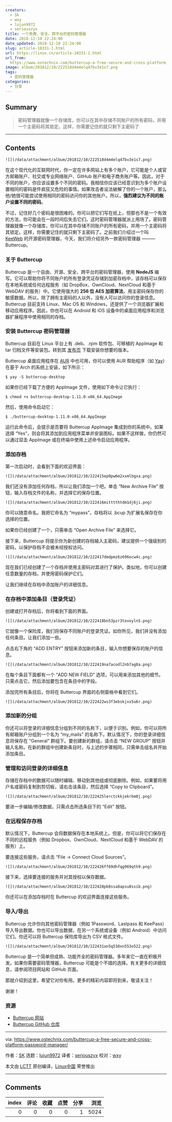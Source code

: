 ```yaml
---
creators:
  - Sk
  - wxy
  - lujun9972
  - seriouszyx
title: 一个免费、安全、跨平台的密码管理器
date: 2018-12-10 22:24:00
date_updated: 2018-12-10 22:24:00
slug: article-10331-1.html
url: https://linux.cn/article-10331-1.html
url_from: 
  https://www.ostechnix.com/buttercup-a-free-secure-and-cross-platform-password-manager/
image: album/201812/10/222518d4m4elq47bv3e1s7.png
tags:
  - 密码管理器
categories:
  - 分享
---
```


## Summary

> 密码管理器就像一个存储库，你可以在其中存储不同账户的所有密码，并用一个主密码将其锁定。这样，你需要记住的就只剩下主密码了

***

<!-- more -->

## Contents

`![](/data/attachment/album/201812/10/222518d4m4elq47bv3e1s7.png)`

在这个现代化的互联网时代，你一定在许多网站上有多个账户，它可能是个人或官方邮箱账户、社交或专业网络账户、GitHub 账户和电子商务账户等。因此，对于不同的账户，你应该设置多个不同的密码。我相信你应该已经意识到为多个账户设置相同的密码是件疯狂又危险的事情。如果攻击者设法破解了你的一个账户，那么他/她很可能尝试使用相同的密码访问你的其他账户。所以，**强烈建议为不同的账户设置不同的密码**。

不过，记住好几个密码是很困难的。你可以把它们写在纸上，但那也不是一个有效的方法，你可能会在一段时间后失去它们。这时密码管理器就派上用场了。密码管理器就像一个存储库，你可以在其中存储不同账户的所有密码，并用一个主密码将其锁定。这样，你需要记住的就只剩下主密码了。之前我们介绍过一个叫 [KeeWeb](https://linux.cn/article-10211-1.html) 的开源密码管理器，今天，我们将介绍另外一款密码管理器 ——— Buttercup。

### 关于 Buttercup

Buttercup 是一个自由、开源、安全、跨平台的密码管理器，使用 **NodeJS** 编写。它可以帮助你将不同账户的所有登录凭证存储到加密存档中，该存档可以保存在本地系统或任何远程服务（如 DropBox、OwnCloud、NextCloud 和基于 WebDAV 的服务）中。它使用强大的 **256 位 AES 加密算法**，用主密码保存你的敏感数据。所以，除了拥有主密码的人以外，没有人可以访问你的登录信息。Buttercup 目前支持 Linux、Mac OS 和 Windows，还提供了一个浏览器扩展和移动应用程序。因此，你也可以在 Android 和 iOS 设备中的桌面应用程序和浏览器扩展程序中使用相同的存档。

### 安装 Buttercup 密码管理器

Buttercup 目前在 Linux 平台上有 .deb、.rpm 软件包、可移植的 AppImage 和 tar 归档文件等安装包。转到其 [发布页](https://github.com/buttercup/buttercup-desktop/releases/latest) 下载安装你想要的版本。

Buttercup 桌面应用程序在 [AUR](https://aur.archlinux.org/packages/buttercup-desktop/) 中也可用，你可以使用 AUR 帮助程序（如 [Yay](https://www.ostechnix.com/yay-found-yet-another-reliable-aur-helper/)）在基于 Arch 的系统上安装，如下所示：

```shell
$ yay -S buttercup-desktop
```

如果你已经下载了方便的 AppImage 文件，使用如下命令让它执行：

```shell
$ chmod +x buttercup-desktop-1.11.0-x86_64.AppImage
```

然后，使用命令启动它：

```shell
$ ./buttercup-desktop-1.11.0-x86_64.AppImage
```

运行此命令后，会提示是否要将 Buttercup AppImage 集成到你的系统中。如果选择 “Yes”，则会将其添加到应用程序菜单并安装图标。如果不这样做，你仍然可以通过双击 AppImage 或在终端中使用上述命令启动应用程序。

### 添加存档

第一次启动时，会看到下面的欢迎界面：

`![](/data/attachment/album/201812/10/222415ep0pw6m2xxmlbgxa.png)`

我们还没有添加任何存档，所以让我们添加一个吧。单击 “New Archive File” 按钮，输入存档文件的名称，并选择它的保存位置。

`![](/data/attachment/album/201812/10/222416mitttthtdm1dj6ji.png)`

你可以随意命名。我把它命名为 “mypass”，存档将以 .bcup 为扩展名保存在你选择的位置。

如果你已经创建了一个，只需单击 “Open Archive File” 来选择它。

接下来，Buttercup 将提示你为新创建的存档输入主密码，建议提供一个强级别的密码，以保护存档不会被未经授权访问。

`![](/data/attachment/album/201812/10/222417dmdpmz6z696ocw4c.png)`

现在我们已经创建了一个存档并使用主密码对其进行了保护。类似地，你可以创建任意数量的存档，并使用密码保护它们。

让我们继续在存档中添加账户的详细信息。

### 在存档中添加条目（登录凭证）

创建或打开存档后，你将看到下面的界面。

`![](/data/attachment/album/201812/10/222418bn53pzr3tovoyln5.png)`

它就像一个保险库，我们将保存不同账户的登录凭证。如你所见，我们并没有添加任何条目。让我们添加一些。

点击右下角的 “ADD ENTRY” 按钮来添加新的条目，输入你想要保存的账户的信息。

`![](/data/attachment/album/201812/10/222419na7acodl2nb7ag8a.png)`

在每个条目下面都有一个 “ADD NEW FIELD” 选项，可以用来添加其他的细节。只需点击它，然后添加要包含在条目中的字段。

添加完所有条目后，你将在 Buttercup 界面的右侧窗格中看到它们。

`![](/data/attachment/album/201812/10/222422ws3f3ebskjxx5u6r.png)`

### 添加新的分组

你还可以将登录的详细信息分组到不同的名称下，以便于识别。例如，你可以将所有邮箱账户分组到一个名为 “my\_mails” 的名称下。默认情况下，你的登录详细信息将保存在 “General” 群组下。要创建新的群组，请点击 “NEW GROUP” 按钮并输入名称。在新的群组中创建新条目时，与上述的步骤相同，只需单击组名并开始添加条目。

### 管理和访问登录的详细信息

存储在存档中的数据可以随时编辑、移动到其他组或彻底删除。例如，如果要将用户名或密码复制到剪切板，请右击该条目，然后选择 “Copy to Clipboard”。

`![](/data/attachment/album/201812/10/222425lerctckkjekrbm0j.png)`

要进一步编辑/修改数据，只需点击所选条目下的 “Edit” 按钮。

### 在远程保存存档

默认情况下，Buttercup 会将数据保存在本地系统上。但是，你可以将它们保存在不同的远程服务（例如 Dropbox、OwnCloud、NextCloud 和基于 WebDAV 的服务）上。

要连接这些服务，请点击 “File -> Connect Cloud Sources”。

`![](/data/attachment/album/201812/10/222426ff69dhfqg969qth9.png)`

接下来，选择要连接的服务并对其授权以保存数据。

`![](/data/attachment/album/201812/10/222428pb8ssa8apsu8ssib.png)`

你还可以在添加存档时在 Buttercup 的欢迎界面连接这些服务。

### 导入/导出

Buttercup 允许你向其他密码管理器（例如 1Password、Lastpass 和 KeePass）导入导出数据。你也可以导出数据，在另一个系统或设备（例如 Android）中访问它们。你还可以将 Buttercup 保险库导出为 CSV 格式文件。

`![](/data/attachment/album/201812/10/222431an5q538xn553o522.png)`

Buttercup 是一个简单但成熟、功能齐全的密码管理器。多年来它一直在积极开发。如果你需要密码管理器，Buttercup 可能是个不错的选择。有关更多的详细信息，请参阅项目网站和 GitHub 页面。

那就介绍到这里，希望它对你有用。更多的精彩内容即将到来，敬请关注！

谢谢！

### 资源

* [Buttercup 网站](https://buttercup.pw/)
* [Buttercup GitHub 仓库](https://github.com/buttercup/buttercup-desktop)

---

via: <https://www.ostechnix.com/buttercup-a-free-secure-and-cross-platform-password-manager/>

作者：[SK](https://www.ostechnix.com/author/sk/) 选题：[lujun9972](https://github.com/lujun9972) 译者：[seriouszyx](https://github.com/seriouszyx) 校对：[wxy](https://github.com/wxy)

本文由 [LCTT](https://github.com/LCTT/TranslateProject) 原创编译，[Linux中国](https://linux.cn/) 荣誉推出

***

## Comments


|   index |   评论 |   收藏 |   点赞 |   分享 |   浏览 |
|--------:|-------:|-------:|-------:|-------:|-------:|
|       0 |      0 |      0 |      0 |      1 |   5024 |
